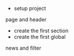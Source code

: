 - setup project


page and header

- create the first section
- create the first global


news and filter
